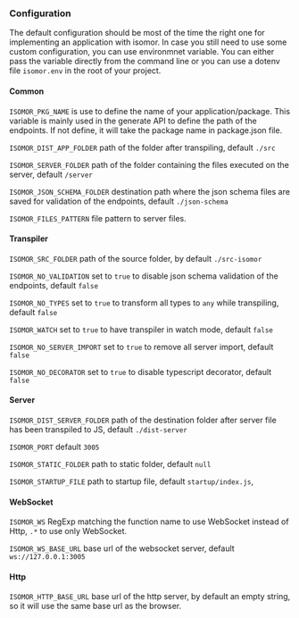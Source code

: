 ### Configuration

The default configuration should be most of the time the right one for implementing an application with isomor. In case you still need to use some custom configuration, you can use environmnet variable. You can either pass the variable directly from the command line or you can use a dotenv file `isomor.env` in the root of your project.

#### Common

`ISOMOR_PKG_NAME` is use to define the name of your application/package. This variable is mainly used in the generate API to define the path of the endpoints. If not define, it will take the package name in package.json file.

`ISOMOR_DIST_APP_FOLDER` path of the folder after transpiling, default `./src`

`ISOMOR_SERVER_FOLDER` path of the folder containing the files executed on the server, default `/server`

`ISOMOR_JSON_SCHEMA_FOLDER` destination path where the json schema files are saved for validation of the endpoints, default `./json-schema`

`ISOMOR_FILES_PATTERN` file pattern to server files.

#### Transpiler

`ISOMOR_SRC_FOLDER` path of the source folder, by default `./src-isomor`

`ISOMOR_NO_VALIDATION` set to `true` to disable json schema validation of the endpoints, default `false`

`ISOMOR_NO_TYPES` set to `true` to transform all types to `any` while transpiling, default `false`

`ISOMOR_WATCH` set to `true` to have transpiler in watch mode, default `false`

`ISOMOR_NO_SERVER_IMPORT` set to `true` to remove all server import, default `false`

`ISOMOR_NO_DECORATOR` set to `true` to disable typescript decorator, default `false`

#### Server

`ISOMOR_DIST_SERVER_FOLDER` path of the destination folder after server file has been transpiled to JS, default `./dist-server`

`ISOMOR_PORT` default `3005`

`ISOMOR_STATIC_FOLDER` path to static folder, default `null`

`ISOMOR_STARTUP_FILE` path to startup file, default `startup/index.js`,

#### WebSocket

`ISOMOR_WS` RegExp matching the function name to use WebSocket instead of Http, `.*` to use only WebSocket.

`ISOMOR_WS_BASE_URL` base url of the websocket server, default `ws://127.0.0.1:3005`

#### Http

`ISOMOR_HTTP_BASE_URL` base url of the http server, by default an empty string, so it will use the same base url as the browser.
